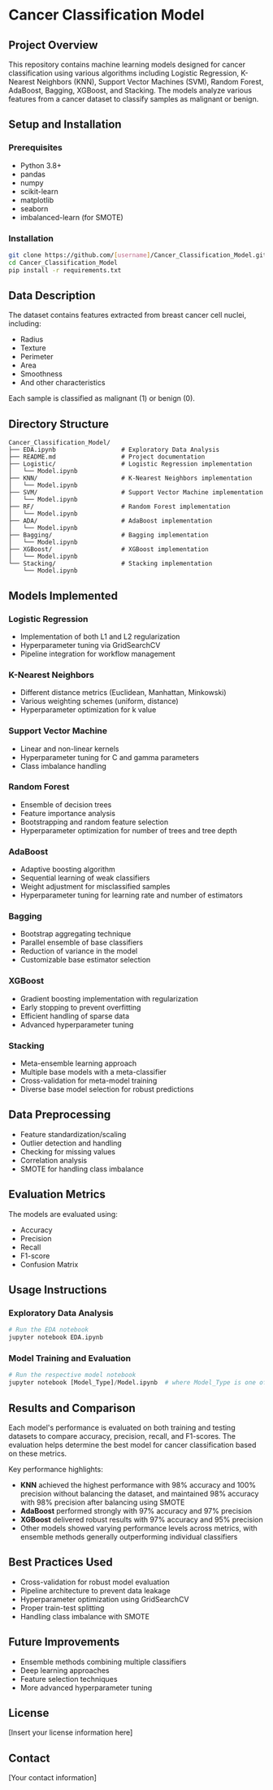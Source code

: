 # Cancer Classification Model

## Project Overview

This repository contains machine learning models designed for cancer classification using various algorithms including Logistic Regression, K-Nearest Neighbors (KNN), Support Vector Machines (SVM), Random Forest, AdaBoost, Bagging, XGBoost, and Stacking. The models analyze various features from a cancer dataset to classify samples as malignant or benign.

## Setup and Installation

### Prerequisites
- Python 3.8+
- pandas
- numpy
- scikit-learn
- matplotlib
- seaborn
- imbalanced-learn (for SMOTE)

### Installation
```bash
git clone https://github.com/[username]/Cancer_Classification_Model.git
cd Cancer_Classification_Model
pip install -r requirements.txt
```

## Data Description

The dataset contains features extracted from breast cancer cell nuclei, including:
- Radius
- Texture
- Perimeter
- Area
- Smoothness
- And other characteristics

Each sample is classified as malignant (1) or benign (0).

## Directory Structure

```
Cancer_Classification_Model/
├── EDA.ipynb                  # Exploratory Data Analysis
├── README.md                  # Project documentation
├── Logistic/                  # Logistic Regression implementation
│   └── Model.ipynb
├── KNN/                       # K-Nearest Neighbors implementation  
│   └── Model.ipynb
├── SVM/                       # Support Vector Machine implementation
│   └── Model.ipynb
├── RF/                        # Random Forest implementation
│   └── Model.ipynb
├── ADA/                       # AdaBoost implementation
│   └── Model.ipynb
├── Bagging/                   # Bagging implementation
│   └── Model.ipynb
├── XGBoost/                   # XGBoost implementation
│   └── Model.ipynb
└── Stacking/                  # Stacking implementation
    └── Model.ipynb
```

## Models Implemented

### Logistic Regression
- Implementation of both L1 and L2 regularization
- Hyperparameter tuning via GridSearchCV
- Pipeline integration for workflow management

### K-Nearest Neighbors
- Different distance metrics (Euclidean, Manhattan, Minkowski)
- Various weighting schemes (uniform, distance)
- Hyperparameter optimization for k value

### Support Vector Machine
- Linear and non-linear kernels
- Hyperparameter tuning for C and gamma parameters
- Class imbalance handling

### Random Forest
- Ensemble of decision trees
- Feature importance analysis
- Bootstrapping and random feature selection
- Hyperparameter optimization for number of trees and tree depth

### AdaBoost
- Adaptive boosting algorithm
- Sequential learning of weak classifiers
- Weight adjustment for misclassified samples
- Hyperparameter tuning for learning rate and number of estimators

### Bagging
- Bootstrap aggregating technique
- Parallel ensemble of base classifiers
- Reduction of variance in the model
- Customizable base estimator selection

### XGBoost
- Gradient boosting implementation with regularization
- Early stopping to prevent overfitting
- Efficient handling of sparse data
- Advanced hyperparameter tuning

### Stacking
- Meta-ensemble learning approach
- Multiple base models with a meta-classifier
- Cross-validation for meta-model training
- Diverse base model selection for robust predictions

## Data Preprocessing

- Feature standardization/scaling
- Outlier detection and handling
- Checking for missing values
- Correlation analysis
- SMOTE for handling class imbalance

## Evaluation Metrics

The models are evaluated using:
- Accuracy
- Precision
- Recall
- F1-score
- Confusion Matrix

## Usage Instructions

### Exploratory Data Analysis
```python
# Run the EDA notebook
jupyter notebook EDA.ipynb
```

### Model Training and Evaluation
```python
# Run the respective model notebook
jupyter notebook [Model_Type]/Model.ipynb  # where Model_Type is one of: Logistic, KNN, SVM, RF, ADA, Bagging, XGBoost, Stacking
```

## Results and Comparison

Each model's performance is evaluated on both training and testing datasets to compare accuracy, precision, recall, and F1-scores. The evaluation helps determine the best model for cancer classification based on these metrics.

Key performance highlights:

- **KNN** achieved the highest performance with 98% accuracy and 100% precision without balancing the dataset, and maintained 98% accuracy with 98% precision after balancing using SMOTE
- **AdaBoost** performed strongly with 97% accuracy and 97% precision
- **XGBoost** delivered robust results with 97% accuracy and 95% precision
- Other models showed varying performance levels across metrics, with ensemble methods generally outperforming individual classifiers

## Best Practices Used

- Cross-validation for robust model evaluation
- Pipeline architecture to prevent data leakage
- Hyperparameter optimization using GridSearchCV
- Proper train-test splitting
- Handling class imbalance with SMOTE

## Future Improvements

- Ensemble methods combining multiple classifiers
- Deep learning approaches
- Feature selection techniques
- More advanced hyperparameter tuning

## License

[Insert your license information here]

## Contact

[Your contact information]
